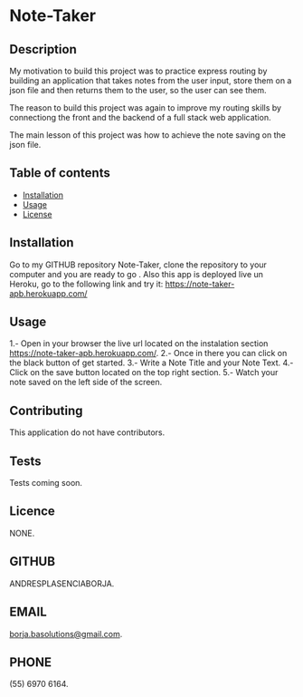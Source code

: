 # Note-Taker

## Description

My motivation to build this project was to practice express routing by building an application that takes notes from the user input, store them on a json file and then returns them to the user, so the user can see them.

The reason to build this project was again to improve my routing skills by connectiong the front and the backend of a full stack web application.

The main lesson of this project was how to achieve the note saving on the json file.

## Table of contents

- [Installation](#installation)
- [Usage](#usage)
- [License](#license)

## Installation

Go to my GITHUB repository Note-Taker, clone the repository to your computer and you are ready to go .
Also this app is deployed live un Heroku, go to the following link and try it: https://note-taker-apb.herokuapp.com/

## Usage

1.- Open in your browser the live url located on the instalation section https://note-taker-apb.herokuapp.com/.
2.- Once in there you can click on the black button of get started.
3.- Write a Note Title and your Note Text.
4.- Click on the save button located on the top right section.
5.- Watch your note saved on the left side of the screen.

## Contributing
  
This application do not have contributors.
  
## Tests
  
Tests coming soon.
  
## Licence
  
NONE.


## GITHUB
  
ANDRESPLASENCIABORJA.
  
## EMAIL

borja.basolutions@gmail.com.
  
## PHONE

(55) 6970 6164.